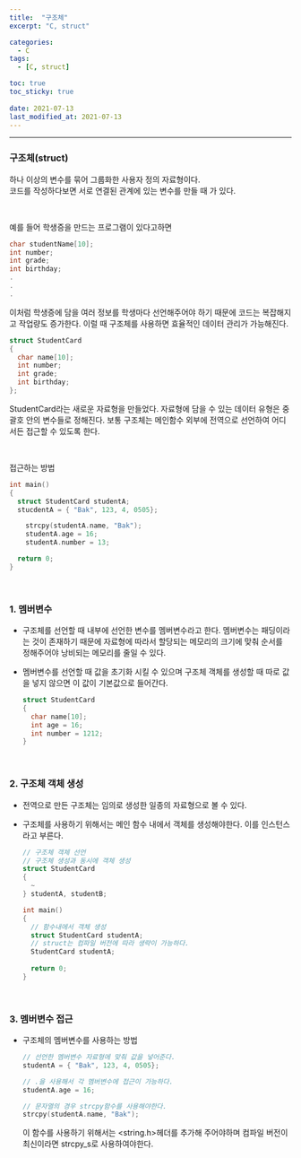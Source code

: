 ```yaml
---
title:  "구조체"
excerpt: "C, struct"

categories:
  - C
tags:
  - [C, struct]

toc: true
toc_sticky: true
 
date: 2021-07-13
last_modified_at: 2021-07-13
---  
```


***

### 구조체(struct)  
하나 이상의 변수를 묶어 그룹화한 사용자 정의 자료형이다.  
코드를 작성하다보면 서로 연결된 관계에 있는 변수를 만들 때 가 있다.  

<br/>

예를 들어 학생증을 만드는 프로그램이 있다고하면
```c
char studentName[10];
int number;
int grade;
int birthday;
.
.
.
```  

이처럼 학생증에 담을 여러 정보를 학생마다 선언해주어야 하기 때문에 코드는 복잡해지고 작업량도 증가한다. 이럴 때 구조체를 사용하면 효율적인 데이터 관리가 가능해진다.


```c
struct StudentCard
{
  char name[10];
  int number;
  int grade;
  int birthday;
};
```


StudentCard라는 새로운 자료형을 만들었다. 자료형에 담을 수 있는 데이터 유형은 중괄호 안의 변수들로 정해진다. 보통 구조체는 메인함수 외부에 전역으로 선언하여 어디서든 접근할 수 있도록 한다.  

<br/>

접근하는 방법  

```c
int main()
{
  struct StudentCard studentA;
  stucdentA = { "Bak", 123, 4, 0505};

	strcpy(studentA.name, "Bak");
	studentA.age = 16;
	studentA.number = 13;

  return 0;
}
```

<br/>

### 1. 멤버변수
  * 구조체를 선언할 때 내부에 선언한 변수를 멤버변수라고 한다. 멤버변수는 패딩이라는 것이 존재하기 때문에 자료형에 따라서 할당되는 메모리의 크기에 맞춰 순서를 정해주어야 낭비되는 메모리를 줄일 수 있다.  

  * 멤버변수를 선언할 때 값을 초기화 시킬 수 있으며 구조체 객체를 생성할 때 따로 값을 넣지 않으면 이 값이 기본값으로 들어간다.  

    ```c
    struct StudentCard
    {
      char name[10];
      int age = 16;
      int number = 1212;
    }
    ```

<br/>

### 2. 구조체 객체 생성
  * 전역으로 만든 구조체는 임의로 생성한 일종의 자료형으로 볼 수 있다. 
  * 구조체를 사용하기 위해서는 메인 함수 내에서 객체를 생성해야한다. 이를 인스턴스라고 부른다.

    ```c
    // 구조체 객체 선언
    // 구조체 생성과 동시에 객체 생성
    struct StudentCard
    {
      ~
    } studentA, studentB;
    
    int main()
    {
      // 함수내에서 객체 생성  
      struct StudentCard studentA;  
      // struct는 컴파일 버전에 따라 생략이 가능하다. 
      StudentCard studentA;  
      
      return 0;
    }

    ```  

<br/>

### 3. 멤버변수 접근
  * 구조체의 멤버변수를 사용하는 방법  

    ```c
    // 선언한 멤버변수 자료형에 맞춰 값을 넣어준다.
    studentA = { "Bak", 123, 4, 0505};  

    // .을 사용해서 각 멤버변수에 접근이 가능하다.
    studentA.age = 16;  

    // 문자열의 경우 strcpy함수를 사용해야한다.
    strcpy(studentA.name, "Bak");  
    ```

    이 함수를 사용하기 위해서는 <string.h>헤더를 추가해 주어야하며 컴파일 버전이 최신이라면 strcpy_s로 사용하여야한다.